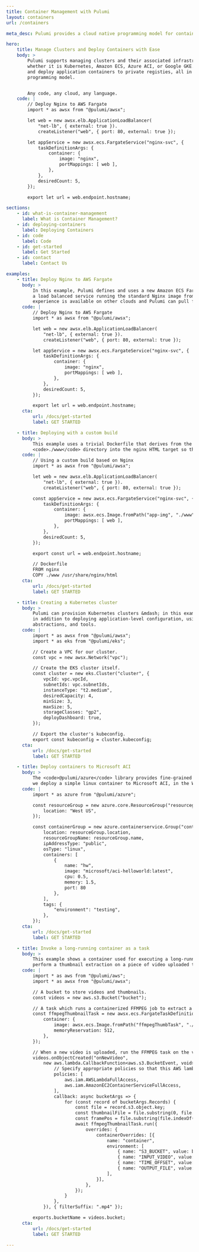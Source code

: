 ```yaml
---
title: Container Management with Pulumi
layout: containers
url: /containers

meta_desc: Pulumi provides a cloud native programming model for container management. Any code, any cloud, any app.

hero:
    title: Manage Clusters and Deploy Containers with Ease
    body: >
        Pulumi supports managing clusters and their associated infrastructure,
        whether it is Kubernetes, Amazon ECS, Azure ACI, or Google GKE. Build
        and deploy application containers to private registies, all in one
        programming model.


        Any code, any cloud, any language.
    code: |
        // Deploy Nginx to AWS Fargate
        import * as awsx from "@pulumi/awsx";

        let web = new awsx.elb.ApplicationLoadBalancer(
            "net-lb", { external: true }).
            createListener("web", { port: 80, external: true });

        let appService = new awsx.ecs.FargateService("nginx-svc", {
            taskDefinitionArgs: {
                container: {
                    image: "nginx",
                    portMappings: [ web ],
                },
            },
            desiredCount: 5,
        });

        export let url = web.endpoint.hostname;

sections:
    - id: what-is-container-management
      label: What is Container Management?
    - id: deploying-containers
      label: Deploying Containers
    - id: code
      label: Code
    - id: get-started
      label: Get Started
    - id: contact
      label: Contact Us

examples:
    - title: Deploy Nginx to AWS Fargate
      body: >
          In this example, Pulumi defines and uses a new Amazon ECS Fargate cluster, and creates
          a load balanced service running the standard Nginx image from the Docker Hub. The same
          experience is available on other clouds and Pulumi can pull from any container registry.
      code: |
          // Deploy Nginx to AWS Fargate
          import * as awsx from "@pulumi/awsx";

          let web = new awsx.elb.ApplicationLoadBalancer(
              "net-lb", { external: true }).
              createListener("web", { port: 80, external: true });

          let appService = new awsx.ecs.FargateService("nginx-svc", {
              taskDefinitionArgs: {
                  container: {
                      image: "nginx",
                      portMappings: [ web ],
                  },
              },
              desiredCount: 5,
          });

          export let url = web.endpoint.hostname;
      cta:
          url: /docs/get-started
          label: GET STARTED

    - title: Deploying with a custom build
      body: >
          This example uses a trivial Dockerfile that derives from the <code>nginx</code> base image and copies the
          <code>./www</code> directory into the nginx HTML target so that it will be served up.
      code: |
          // Using a custom build based on Nginx
          import * as awsx from "@pulumi/awsx";

          let web = new awsx.elb.ApplicationLoadBalancer(
              "net-lb", { external: true }).
              createListener("web", { port: 80, external: true });

          const appService = new awsx.ecs.FargateService("nginx-svc", {
              taskDefinitionArgs: {
                  container: {
                      image: awsx.ecs.Image.fromPath("app-img", "./www");
                      portMappings: [ web ],
                  },
              },
              desiredCount: 5,
          });

          export const url = web.endpoint.hostname;

          // Dockerfile
          FROM nginx
          COPY ./www /usr/share/nginx/html
      cta:
          url: /docs/get-started
          label: GET STARTED

    - title: Creating a Kubernetes cluster
      body: >
          Pulumi can provision Kubernetes clusters &mdash; in this example, an AWS EKS cluster &mdash;
          in addition to deploying application-level configuration, using a standard set of languages,
          abstractions, and tools.
      code: |
          import * as awsx from "@pulumi/awsx";
          import * as eks from "@pulumi/eks";

          // Create a VPC for our cluster.
          const vpc = new awsx.Network("vpc");

          // Create the EKS cluster itself.
          const cluster = new eks.Cluster("cluster", {
              vpcId: vpc.vpcId,
              subnetIds: vpc.subnetIds,
              instanceType: "t2.medium",
              desiredCapacity: 4,
              minSize: 3,
              maxSize: 5,
              storageClasses: "gp2",
              deployDashboard: true,
          });

          // Export the cluster's kubeconfig.
          export const kubeconfig = cluster.kubeconfig;
      cta:
          url: /docs/get-started
          label: GET STARTED

    - title: Deploy containers to Microsoft ACI
      body: >
          The <code>@pulumi/azure</code> library provides fine-grained control of Azure resources. In this example,
          we deploy a simple linux container to Microsoft ACI, in the West US zone.
      code: |
          import * as azure from "@pulumi/azure";

          const resourceGroup = new azure.core.ResourceGroup("resourcegroup", {
              location: "West US",
          });

          const containerGroup = new azure.containerservice.Group("containergroup", {
              location: resourceGroup.location,
              resourceGroupName: resourceGroup.name,
              ipAddressType: "public",
              osType: "linux",
              containers: [
                  {
                      name: "hw",
                      image: "microsoft/aci-helloworld:latest",
                      cpu: 0.5,
                      memory: 1.5,
                      port: 80
                  },
              ],
              tags: {
                  "environment": "testing",
              },
          });
      cta:
          url: /docs/get-started
          label: GET STARTED

    - title: Invoke a long-running container as a task
      body: >
          This example shows a container used for executing a long-running task. Here, we use a container to
          perform a thumbnail extraction on a piece of video uploaded to an S3 bucket.
      code: |
          import * as aws from "@pulumi/aws";
          import * as awsx from "@pulumi/awsx";

          // A bucket to store videos and thumbnails.
          const videos = new aws.s3.Bucket("bucket");

          // A task which runs a containerized FFMPEG job to extract a thumbnail image.
          const ffmpegThumbnailTask = new awsx.ecs.FargateTaskDefinition("ffmpegThumbTask", {
              container: {
                  image: awsx.ecs.Image.fromPath("ffmpegThumbTask", "./docker-ffmpeg-thumb"),
                  memoryReservation: 512,
              },
          });

          // When a new video is uploaded, run the FFMPEG task on the video file.
          videos.onObjectCreated("onNewVideo",
              new aws.lambda.CallbackFunction<aws.s3.BucketEvent, void>("onNewVideo", {
                  // Specify appropriate policies so that this AWS lambda can run EC2 tasks.
                  policies: [
                      aws.iam.AWSLambdaFullAccess,
                      aws.iam.AmazonEC2ContainerServiceFullAccess,
                  ],
                  callback: async bucketArgs => {
                      for (const record of bucketArgs.Records) {
                          const file = record.s3.object.key;
                          const thumbnailFile = file.substring(0, file.indexOf('_')) + '.jpg';
                          const framePos = file.substring(file.indexOf('_')+1, file.indexOf('.')).replace('-',':');
                          await ffmpegThumbnailTask.run({
                              overrides: {
                                  containerOverrides: [{
                                      name: "container",
                                      environment: [
                                          { name: "S3_BUCKET", value: bucketName.get() },
                                          { name: "INPUT_VIDEO", value: file },
                                          { name: "TIME_OFFSET", value: framePos },
                                          { name: "OUTPUT_FILE", value: thumbnailFile },
                                      ],
                                  }],
                              },
                          });
                      }
                  },
              }), { filterSuffix: ".mp4" });

          exports.bucketName = videos.bucket;
      cta:
          url: /docs/get-started
          label: GET STARTED

---
```

